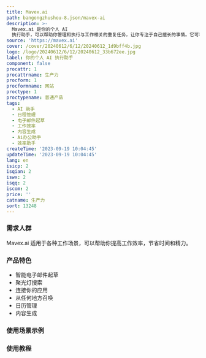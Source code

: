 ```yaml
---
title: Mavex.ai
path: bangongzhushou-8.json/mavex-ai
description: >-
  Mavex.ai 是你的个人 AI
  执行助手，可以帮助你管理和执行与工作相关的重复任务，让你专注于自己擅长的事情。它可以帮助你撰写电子邮件回复和新邮件，通过统一界面和搜索栏访问所有工具和应用程序，与你喜欢的应用程序集成，通过快捷键从任何地方访问，管理你的日程安排，生成内容，等等。
source: 'https://mavex.ai'
cover: /cover/20240612/6/12/20240612_1d9bff4b.jpg
logo: /logo/20240612/6/12/20240612_33b672ee.jpg
label: 你的个人 AI 执行助手
component: false
procattr: 1
procattrname: 生产力
procform: 1
procformname: 网站
proctype: 1
proctypename: 普通产品
tags:
  - AI 助手
  - 日程管理
  - 电子邮件起草
  - 工作效率
  - 内容生成
  - Ai办公助手
  - 效率助手
createTime: '2023-09-19 10:04:45'
updateTime: '2023-09-19 10:04:45'
lang: en
isicp: 2
isqian: 2
iswx: 2
isqq: 2
iscom: 2
price: ''
catname: 生产力
sort: 13248
---
```




### 需求人群
Mavex.ai 适用于各种工作场景，可以帮助你提高工作效率，节省时间和精力。

### 产品特色
- 智能电子邮件起草
- 聚光灯搜索
- 连接你的应用
- 从任何地方召唤
- 日历管理
- 内容生成

### 使用场景示例


### 使用教程


  
